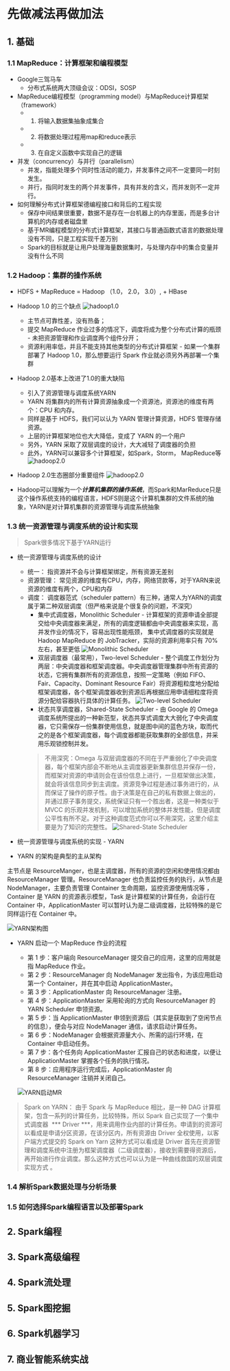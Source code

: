 # 先做减法再做加法
## 1. 基础
### 1.1 MapReduce：计算框架和编程模型
* Google三驾马车
    * 分布式系统两大顶级会议：ODSI，SOSP
* MapReduce编程模型（programming model）与MapReduce计算框架（framework）
    * 1. 将输入数据集抽象成集合
    * 2. 将数据处理过程用map和reduce表示
    * 3. 在自定义函数中实现自己的逻辑
* 并发（concurrency）与并行（parallelism）
    * 并发，指能处理多个同时性活动的能力，并发事件之间不一定要同一时刻发生。
    * 并行，指同时发生的两个并发事件，具有并发的含义，而并发则不一定并行。
* 如何理解分布式计算框架德编程接口和背后的工程实现
    * 保存中间结果很重要，数据不是存在一台机器上的内存里面，而是多台计算机的内存或者磁盘里
    * 基于MR编程模型的分布式计算框架，其接口与普通函数式语言的数据处理没有不同，只是工程实现千差万别
    * Spark的目标就是让用户处理海量数据集时，与处理内存中的集合变量并没有什么不同

### 1.2 Hadoop：集群的操作系统
* HDFS + MapReduce = Hadoop （1.0， 2.0， 3.0）, + HBase
* Hadoop 1.0 的三个缺点
    ![hadoop1.0](/images/spark/hadoop_1.0.png)
    * 主节点可靠性差，没有热备；
    * 提交 MapReduce 作业过多的情况下，调度将成为整个分布式计算的瓶颈 - 未把资源管理和作业调度两个组件分开；
    * 资源利用率低，并且不能支持其他类型的分布式计算框架 - 如果一个集群部署了 Hadoop 1.0，那么想要运行 Spark 作业就必须另外再部署一个集群

* Hadoop 2.0基本上改进了1.0的重大缺陷
    * 引入了资源管理与调度系统YARN
    * YARN 将集群内的所有计算资源抽象成一个资源池，资源池的维度有两个：CPU 和内存。
    * 同样是基于 HDFS，我们可以认为 YARN 管理计算资源，HDFS 管理存储资源。
    * 上层的计算框架地位也大大降低，变成了 YARN 的一个用户
    * 另外，YARN 采取了双层调度的设计，大大减轻了调度器的负担
    * 此外，YARN可以兼容多个计算框架，如Spark，Storm， MapReduce等
    ![hadoop2.0](/images/spark/hadoop_2.0.png)

* Hadoop 2.0生态圈部分重要组件
![hadoop2.0](/images/spark/hadoop_2.0_eco.png)

* Hadoop可以理解为一个***计算机集群的操作系统***，而Spark和MarReduce只是这个操作系统支持的编程语言，HDFS则是这个计算机集群的文件系统的抽象，YARN是对计算机集群的资源管理与调度系统抽象

### 1.3 统一资源管理与调度系统的设计和实现
> Spark很多情况下基于YARN运行

* 统一资源管理与调度系统的设计
    * 统一： 指资源并不会与计算框架绑定，所有资源无差别
    * 资源管理： 常见资源的维度有CPU，内存，网络贷款等，对于YARN来说资源的维度有两个，CPU和内存
    * 调度： 调度器范式（scheduler pattern）有三种，通常人为YARN的调度属于第二种双层调度（但严格来说是个很复杂的问题，不深究）
        * 集中式调度器，Monolithic Scheduler - 计算框架的资源申请全部提交给中央调度器来满足，所有的调度逻辑都由中央调度器来实现，高并发作业的情况下，容易出现性能瓶颈， 集中式调度器的实现就是 Hadoop MapReduce 的 JobTracker，实际的资源利用率只有 70% 左右，甚至更低
        ![Monolithic Scheduler](/images/spark/yarn0.png)
        * 双层调度器（最常用），Two-level Scheduler - 整个调度工作划分为两层：中央调度器和框架调度器。中央调度器管理集群中所有资源的状态，它拥有集群所有的资源信息，按照一定策略（例如 FIFO、Fair、Capacity、Dominant Resource Fair）将资源粗粒度地分配给框架调度器，各个框架调度器收到资源后再根据应用申请细粒度将资源分配给容器执行具体的计算任务。
        ![Two-level Scheduler](/images/spark/yarn1.png)
        * 状态共享调度器，Shared-State Scheduler - 由 Google 的 Omega 调度系统所提出的一种新范型，状态共享式调度大大弱化了中央调度器，它只需保存一份集群使用信息，就是图中间的蓝色方块，取而代之的是各个框架调度器，每个调度器都能获取集群的全部信息，并采用乐观锁控制并发。
        > 不用深究：Omega 与双层调度器的不同在于严重弱化了中央调度器，每个框架内部会不断地从主调度器更新集群信息并保存一份，而框架对资源的申请则会在该份信息上进行，一旦框架做出决策，就会将该信息同步到主调度。资源竞争过程是通过事务进行的，从而保证了操作的原子性。由于决策是在自己的私有数据上做出的，并通过原子事务提交，系统保证只有一个胜出者，这是一种类似于 MVCC 的乐观并发机制，可以增加系统的整体并发性能，但是调度公平性有所不足。对于这种调度范式你可以不用深究，这里介绍主要是为了知识的完整性。
        ![Shared-State Scheduler](/imanges/spark/yarn2.png)

* 统一资源管理与调度系统的实现 - YARN

* YARN 的架构是典型的主从架构

主节点是 ResourceManger，也是主调度器，所有的资源的空闲和使用情况都由 ResourceManager 管理。ResourceManager 也负责监控任务的执行，从节点是 NodeManager，主要负责管理 Container 生命周期，监控资源使用情况等 ，Container 是 YARN 的资源表示模型，Task 是计算框架的计算任务，会运行在 Container 中，ApplicationMaster 可以暂时认为是二级调度器，比较特殊的是它同样运行在 Container 中。

![YARN架构图](/imanges/spark/yarn.png)

* YARN 启动一个 MapReduce 作业的流程
    * 第 1 步：客户端向 ResourceManager 提交自己的应用，这里的应用就是指 MapReduce 作业。
    * 第 2 步：ResourceManager 向 NodeManager 发出指令，为该应用启动第一个 Container，并在其中启动 ApplicationMaster。
    * 第 3 步：ApplicationMaster 向 ResourceManager 注册。
    * 第 4 步：ApplicationMaster 采用轮询的方式向 ResourceManager 的 YARN Scheduler 申领资源。
    * 第 5 步：当 ApplicationMaster 申领到资源后（其实是获取到了空闲节点的信息），便会与对应 NodeManager 通信，请求启动计算任务。
    * 第 6 步：NodeManager 会根据资源量大小、所需的运行环境，在 Container 中启动任务。
    * 第 7 步：各个任务向 ApplicationMaster 汇报自己的状态和进度，以便让 ApplicationMaster 掌握各个任务的执行情况。
    * 第 8 步：应用程序运行完成后，ApplicationMaster 向 ResourceManager 注销并关闭自己。

    ![YARN启动MR](/images/spark/yarn_MR.png)

> Spark on YARN： 由于 Spark 与 MapReduce 相比，是一种 DAG 计算框架，包含一系列的计算任务，比较特殊，所以 Spark 自己实现了一个集中式调度器  *** Driver ***，用来调用作业内部的计算任务。申请到的资源可以看成是申请分区资源，在该分区内，所有资源由 Driver 全权使用，以客户端方式提交的 Spark on Yarn 这种方式可以看成是 Driver 首先在资源管理和调度系统中注册为框架调度器（二级调度器），接收到需要得资源后，再开始进行作业调度。那么这种方式也可以认为是一种曲线救国的双层调度实现方式 。

### 1.4 解析Spark数据处理与分析场景

### 1.5 如何选择Spark编程语言以及部署Spark

## 2. Spark编程

## 3. Spark高级编程

## 4. Spark流处理

## 5. Spark图挖掘

## 6. Spark机器学习

## 7. 商业智能系统实战
